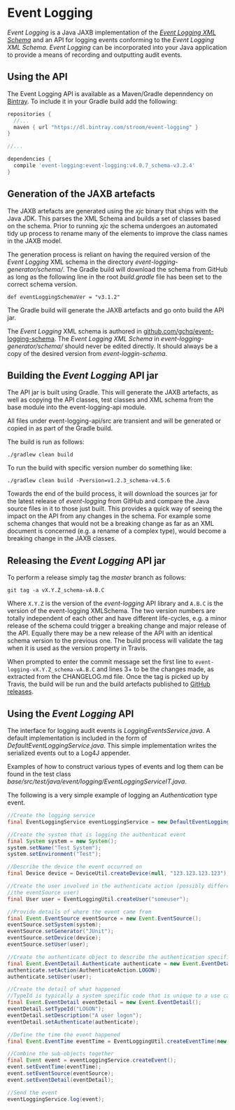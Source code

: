 # Event Logging

_Event Logging_ is a Java JAXB implementation of the [_Event Logging XML Schema_](https://github.com/gchq/event-logging-schema) and an API for logging events conforming to the _Event Logging XML Schema_. _Event Logging_ can be incorporated into your Java application to provide a means of recording and outputting audit events.

## Using the API

The Event Logging API is available as a Maven/Gradle depenndency on [Bintray](https://bintray.com/stroom/event-logging/event-logging). To include it in your Gradle build add the following:

```groovy
repositories {
  //...
  maven { url "https://dl.bintray.com/stroom/event-logging" }
}

//...

dependencies {
  compile 'event-logging:event-logging:v4.0.7_schema-v3.2.4'
}
```

## Generation of the JAXB artefacts

The JAXB artefacts are generated using the _xjc_ binary that ships with the Java JDK. This parses the XML Schema and builds a set of classes based on the schema. Prior to running _xjc_ the schema undergoes an automated tidy up process to rename many of the elements to improve the class names in the JAXB model. 

The generation process is reliant on having the required version of the _Event Logging_ XML schema in the directory _event-logging-generator/schema/_.  The Gradle build will download the schema from GitHub as long as the following line in the root _build.gradle_ file has been set to the correct schema version. 

```
def eventLoggingSchemaVer = "v3.1.2"
```

The Gradle build will generate the JAXB artefacts and go onto build the API jar.

The _Event Logging_ XML schema is authored in [github.com/gchq/event-logging-schema](https://github.com/gchq/event-logging-schema). The _Event Logging XML Schema_ in _event-logging-generator/schema/_ should never be edited directly. It should always be a copy of the desired version from _event-loggin-schema_.

## Building the _Event Logging_ API jar

The API jar is built using Gradle. This will generate the JAXB artefacts, as well as copying the API classes, test classes and XML schema from the base module into the event-logging-api module.

All files under event-logging-api/src are transient and will be generated or copied in as part of the Gradle build.

The build is run as follows:

`./gradlew clean build`

To run the build with specific version number do something like:

`./gradlew clean build -Pversion=v1.2.3_schema-v4.5.6`

Towards the end of the build process, it will download the sources jar for the latest release of _event-logging_ from GitHub and compare the Java source files in it to those just built. This provides a quick way of seeing the impact on the API from any changes in the schema.  For example some schema changes that would not be a breaking change as far as an XML document is concerned (e.g. a rename of a complex type), would become a breaking change in the JAXB classes.

## Releasing the _Event Logging_ API jar

To perform a release simply tag the _master_ branch as follows:

`git tag -a vX.Y.Z_schema-vA.B.C`

Where `X.Y.Z` is the version of the _event-logging_ API library and `A.B.C` is the version of the event-logging XMLSchema. The two version numbers are totally independent of each other and have different life-cycles, e.g. a minor release of the schema could trigger a breaking change and major release of the API. Equally there may be a new release of the API with an identical schema version to the previous one. The build process will validate the tag when it is used as the version property in Travis.

When prompted to enter the commit message set the first line to `event-logging-vX.Y.Z_schema-vA.B.C` and lines 3+ to be the changes made, as extracted from the CHANGELOG.md file. Once the tag is picked up by Travis, the build will be run and the build artefacts published to [GitHub releases](https://github.com/gchq/event-logging/releases).

## Using the _Event Logging_ API

The interface for logging audit events is _LoggingEventsService.java_. A default implementation is included in the form of _DefaultEventLoggingService.java_. This simple implementation writes the serialized events out to a Log4J appender.

Examples of how to construct various types of events and log them can be found in the test class _base/src/test/java/event/logging/EventLoggingServiceIT.java_.

The following is a very simple example of logging an _Authentication_ type event.

``` java 
//Create the logging service
final EventLoggingService eventLoggingService = new DefaultEventLoggingService();

//Create the system that is logging the authenticat event
final System system = new System();
system.setName("Test System");
system.setEnvironment("Test");

//Describe the device the event occurred on 
final Device device = DeviceUtil.createDevice(null, "123.123.123.123");

//Create the user involved in the authenticate action (possibly different from
//the eventSource user)
final User user = EventLoggingUtil.createUser("someuser");

//Provide details of where the event came from
final Event.EventSource eventSource = new Event.EventSource();
eventSource.setSystem(system);
eventSource.setGenerator("JUnit");
eventSource.setDevice(device);
eventSource.setUser(user);

//Create the authenticate object to describe the authentication specific details
final Event.EventDetail.Authenticate authenticate = new Event.EventDetail.Authenticate();
authenticate.setAction(AuthenticateAction.LOGON);
authenticate.setUser(user);

//Create the detail of what happened
//TypeId is typically a system specific code that is unique to a use case in that system
final Event.EventDetail eventDetail = new Event.EventDetail();
eventDetail.setTypeId("LOGON");
eventDetail.setDescription("A user logon");
eventDetail.setAuthenticate(authenticate);

//Define the time the event happened
final Event.EventTime eventTime = EventLoggingUtil.createEventTime(new Date());

//Combine the sub-objects together
final Event event = eventLoggingService.createEvent();
event.setEventTime(eventTime);
event.setEventSource(eventSource);
event.setEventDetail(eventDetail);

//Send the event
eventLoggingService.log(event);
```

